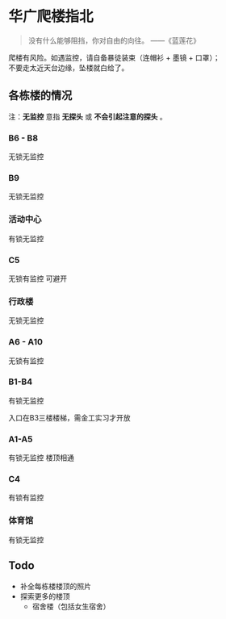 # 华广爬楼指北

> 没有什么能够阻挡，你对自由的向往。 ——《蓝莲花》

爬楼有风险。如遇监控，请自备暴徒装束（连帽衫 + 墨镜 + 口罩）；  
不要走太近天台边缘，坠楼就白给了。 

## 各栋楼的情况

注：**无监控** 意指 **无探头** 或 **不会引起注意的探头** 。

### B6 - B8 

无锁无监控

### B9 

无锁无监控

### 活动中心 

有锁无监控

### C5 

无锁有监控 可避开

### 行政楼 

无锁无监控

### A6 - A10 

无锁有监控

### B1-B4 

有锁无监控

 入口在B3三楼楼梯，需金工实习才开放

### A1-A5 

有锁无监控 楼顶相通

### C4 

有锁有监控

### 体育馆 

有锁无监控

## Todo

* 补全每栋楼楼顶的照片
* 探索更多的楼顶
  * 宿舍楼（包括女生宿舍）





